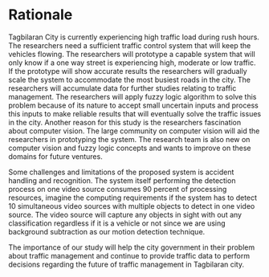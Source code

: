 # Rationale

Tagbilaran City is currently experiencing high traffic load during rush
hours. The researchers need a sufficient traffic control system that will keep the
vehicles flowing. The researchers will prototype a capable system that will only
know if a one way street is experiencing high, moderate or low traffic.
If the prototype will show accurate results the researchers will gradually scale
the system to accommodate the most busiest roads in the city. The researchers will
accumulate data for further studies relating to traffic management.
The researchers will apply fuzzy logic algorithm to solve this problem because of its
nature to accept small uncertain inputs and process this inputs to make
reliable results that will eventually solve the traffic issues in the city.
Another reason for this study is the researchers fascination about computer vision.
The large community on computer vision will aid the researchers in prototyping the system.
The research team is also new on computer vision and fuzzy logic concepts
and wants to improve on these domains for future ventures.

Some challenges and limitations of the proposed system is accident handling
and recognition. The system itself performing the detection process on one
video source consumes 90 percent of processing resources, imagine the computing
requirements if the system has to detect 10 simultaneous video sources with
multiple objects to detect in one video source. The video source will capture
any objects in sight with out any classification regardless if it is a vehicle
or not since we are using background subtraction as our motion detection technique.

The importance of our study will help the city government in their problem about
traffic management and continue to provide traffic data to perform decisions
regarding the future of traffic management in Tagbilaran city.